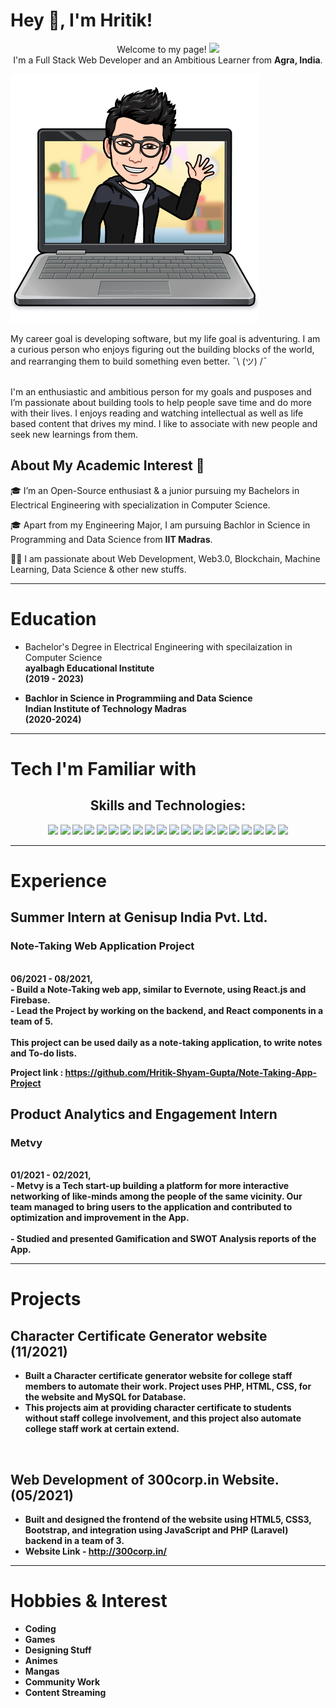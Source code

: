 # Hey 👋, I'm Hritik!
<p align="center">Welcome to my page! 
<img src="https://emojis.slackmojis.com/emojis/images/1531849430/4246/blob-sunglasses.gif?1531849430" width="30"/> <br>
I'm a  Full Stack Web Developer and an Ambitious Learner from <b>Agra, India</b>.</p>


  ![Me Coding](/images/Coding.png)

<p>
    My career goal is developing software, but my life goal is adventuring. I am a curious person who enjoys figuring out the building blocks of the world, and rearranging them to build something even better. ¯\ (ツ) /¯
<br>
<br>

I'm an enthusiastic and ambitious person for my goals and pusposes and I’m passionate about building tools to help people save time and do more with their lives. I enjoys reading and watching intellectual as well as life based content that drives my mind. I like to associate with new people and seek new learnings from them.

</p>

## About My Academic Interest 🚀
🎓 I’m an Open-Source enthusiast & a junior pursuing my Bachelors in Electrical Engineering with specialization in Computer Science. <br>

🎓 Apart from my Engineering Major, I am pursuing Bachlor in Science in Programming and Data Science from **IIT Madras**. <br>

👨‍💻  I am passionate about Web Development, Web3.0, Blockchain, Machine Learning, Data Science & other new stuffs.<br>

---


Education 
===============
- Bachelor's Degree in Electrical Engineering with specilaization in Computer Science <br>
<b>ayalbagh Educational Institute<b> <br> (2019 - 2023)


- Bachlor in Science in Programmiing and Data Science <br>
<b>Indian Institute of Technology Madras<b> <br>(2020-2024)

---
    
Tech I'm Familiar with
===============
<h2 align="center">Skills and Technologies: </h2>
<p align="center">
  <img src="https://img.shields.io/badge/HTML5-E34F26?style=for-the-badge&logo=html5&logoColor=white" />
  <img src="https://img.shields.io/badge/CSS3-1572B6?style=for-the-badge&logo=css3&logoColor=white" />
  <img src="https://img.shields.io/badge/JavaScript-323330?style=for-the-badge&logo=javascript&logoColor=F7DF1E" />
<!--   <img src="https://img.shields.io/badge/TypeScript-007ACC?style=for-the-badge&logo=typescript&logoColor=white" />   -->
  <img src="https://img.shields.io/badge/Bootstrap-563D7C?style=for-the-badge&logo=bootstrap&logoColor=white" />
  <img src="https://img.shields.io/badge/Tailwind_CSS-38B2AC?style=for-the-badge&logo=tailwind-css&logoColor=white" />
  <img src="https://img.shields.io/badge/Node.js-43853D?style=for-the-badge&logo=node.js&logoColor=white" />
  <img src="https://img.shields.io/badge/Express.js-000000?style=for-the-badge&logo=express&logoColor=white" />
  <img src="https://img.shields.io/badge/jQuery-0769AD?style=for-the-badge&logo=jquery&logoColor=white" /> 
  <img src="https://img.shields.io/badge/npm-CB3837?style=for-the-badge&logo=npm&logoColor=white" /> 
  <img src="https://img.shields.io/badge/Yarn-2C8EBB?style=for-the-badge&logo=yarn&logoColor=white" /> 
<!--   <img src="https://img.shields.io/badge/Jest-C21325?style=for-the-badge&logo=jest&logoColor=white" /> -->
  <img src="https://img.shields.io/badge/C-00599C?style=for-the-badge&logo=c&logoColor=white" /> 
  <img src="https://img.shields.io/badge/C%2B%2B-00599C?style=for-the-badge&logo=c%2B%2B&logoColor=white" />
  <img src="https://img.shields.io/badge/Java-ED8B00?style=for-the-badge&logo=java&logoColor=white" />
<!--   <img src="https://img.shields.io/badge/Python-14354C?style=for-the-badge&logo=python&logoColor=white" /> -->
  <img src="https://img.shields.io/badge/React-20232A?style=for-the-badge&logo=react&logoColor=61DAFB" />
<!--   <img src="https://img.shields.io/badge/next.js-000000?style=for-the-badge&logo=next.js&logoColor=white" />
  <img src="https://img.shields.io/badge/Flask-000000?style=for-the-badge&logo=flask&logoColor=white" /> -->
  <img src="https://img.shields.io/badge/MongoDB-4EA94B?style=for-the-badge&logo=mongodb&logoColor=white" />
  <img src="https://img.shields.io/badge/firebase-ffca28?style=for-the-badge&logo=firebase&logoColor=black" />
  <img src="https://img.shields.io/badge/SQLite-07405E?style=for-the-badge&logo=sqlite&logoColor=white" />
  <img src="https://img.shields.io/badge/Git-F05032?style=for-the-badge&logo=git&logoColor=white" />
  <img src="https://img.shields.io/badge/Postman-FF6C37?style=for-the-badge&logo=Postman&logoColor=white" />  
  <img src="https://img.shields.io/badge/Visual_Studio_Code-0078D4?style=for-the-badge&logo=visual%20studio%20code&logoColor=white" />
</p>

---
    
Experience
===============
## Summer Intern at Genisup India Pvt. Ltd.
  <p><b> <h3>Note-Taking Web Application Project</h3></b><br>
06/2021 - 08/2021, <br>
 - Build a Note-Taking web app, similar to Evernote, using React.js and Firebase. <br>
 - Lead the Project by working on the backend, and React components in a team of 5. <br>
    <br>
  This project can be used daily as a note-taking application, to write notes and To-do lists. <br>
     
  Project link : https://github.com/Hritik-Shyam-Gupta/Note-Taking-App-Project <br>
    </p>   
 
     
## Product Analytics and Engagement Intern
    
   <p> <b><h3> Metvy </h3><b><br>
01/2021 - 02/2021, <br>
- Metvy is a Tech start-up building a platform for more interactive networking of like-minds among the people of the same vicinity. Our team managed to bring users to the application and contributed to optimization and improvement in the App. <br>
     <br>
- Studied and presented Gamification and SWOT Analysis reports of the App. <br>
       </p>

---
      
Projects
===============
     
## Character Certificate Generator website (11/2021)
       
- Built a Character certificate generator website for college staff members to automate their work. Project uses PHP, HTML, CSS, for the website and MySQL for Database. <br>
- This projects aim at providing character certificate to students without staff college involvement, and this project also automate college staff work at certain extend.
 <br>
       
## Web Development of 300corp.in Website. (05/2021)
       
- Built and designed the frontend of the website using HTML5, CSS3, Bootstrap, and integration using JavaScript and PHP (Laravel) backend in a team of 3. <br>
- Website Link - http://300corp.in/ <br>
            
---
          
Hobbies & Interest
===============
- Coding
- Games
- Designing Stuff
- Animes
- Mangas
- Community Work
- Content Streaming
